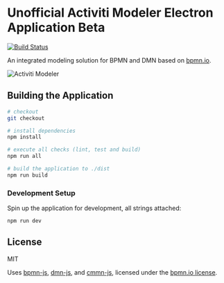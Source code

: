 # Unofficial Activiti Modeler Electron Application Beta

[![Build Status](https://travis-ci.org/igdianov/activiti-modeler.svg?branch=master)](https://travis-ci.org/igdianov/activiti-modeler)

An integrated modeling solution for BPMN and DMN based on [bpmn.io](http://bpmn.io).

![Activiti Modeler](docs/screenshot.png)

## Building the Application

```sh
# checkout 
git checkout 

# install dependencies
npm install

# execute all checks (lint, test and build)
npm run all

# build the application to ./dist
npm run build
```


### Development Setup

Spin up the application for development, all strings attached:

```
npm run dev
```


## License

MIT

Uses [bpmn-js](https://github.com/bpmn-io/bpmn-js), [dmn-js](https://github.com/bpmn-io/dmn-js), and [cmmn-js](https://github.com/bpmn-io/cmmn-js), licensed under the [bpmn.io license](http://bpmn.io/license).
